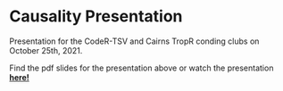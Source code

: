 # Causality Presentation

Presentation for the CodeR-TSV and Cairns TropR conding clubs on October 25th, 2021. 

Find the pdf slides for the presentation above or watch the presentation **[here!](https://www.youtube.com/watch?v=Xt_af0Z1gaU)**


 
